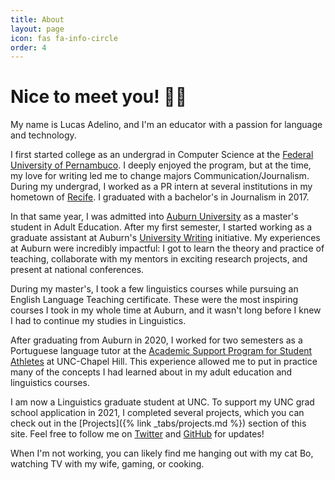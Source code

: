 ```yaml
---
title: About
layout: page
icon: fas fa-info-circle
order: 4
---
```


# Nice to meet you! 👋🏽

My name is Lucas Adelino, and I'm an educator with a passion for language and technology. 

I first started college as an undergrad in Computer Science at the [Federal University of Pernambuco](https://www.ufpe.br/). I deeply enjoyed the program, but at the time, my love for writing led me to change majors Communication/Journalism. During my undergrad, I worked as a PR intern at several institutions in my hometown of [Recife](https://en.wikipedia.org/wiki/Recife). I graduated with a bachelor's in Journalism in 2017. 

In that same year, I was admitted into [Auburn University](https://auburn.edu) as a master's student in Adult Education. After my first semester, I started working as a graduate assistant at Auburn's [University Writing](httpss://www.auburn.edu/academic/provost/university-writing/) initiative. My experiences at Auburn were incredibly impactful: I got to learn the theory and practice of teaching, collaborate with my mentors in exciting research projects, and present at national conferences.

During my master's, I took a few linguistics courses while pursuing an English Language Teaching certificate. These were the most inspiring courses I took in my whole time at Auburn, and it wasn't long before I knew I had to continue my studies in Linguistics. 

After graduating from Auburn in 2020, I worked for two semesters as a Portuguese language tutor at the [Academic Support Program for Student Athletes](https://aspsa.unc.edu/) at UNC-Chapel Hill. This experience allowed me to put in practice many of the concepts I had learned about in my adult education and linguistics courses. 

I am now a Linguistics graduate student at UNC. To support my UNC grad school application in 2021, I completed several projects, which you can check out in the [Projects]({% link _tabs/projects.md %}) section of this site. Feel free to follow me on [Twitter](https://twitter.com/lcsadelino) and [GitHub](https://github.com/lucasadelino) for updates!

When I'm not working, you can likely find me hanging out with my cat Bo, watching TV with my wife, gaming, or cooking.